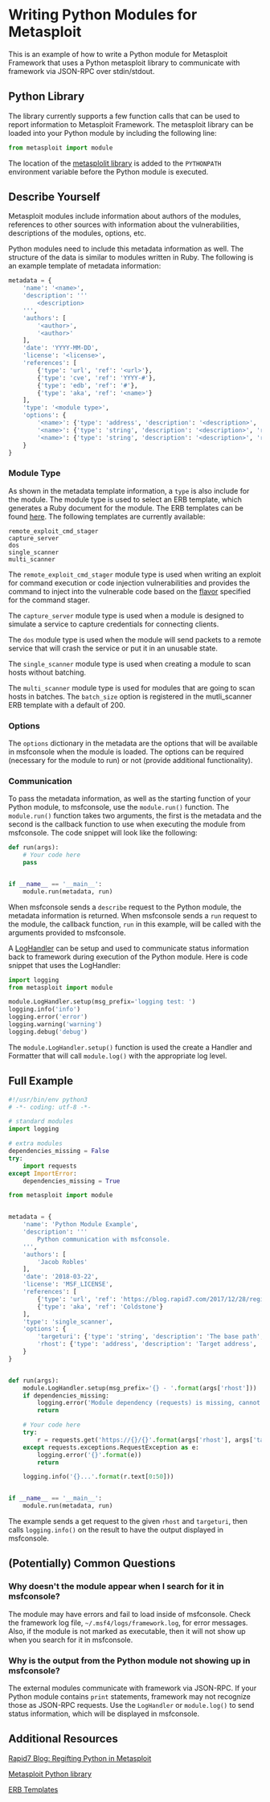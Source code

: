 # Writing Python Modules for Metasploit

This is an example of how to write a Python module for Metasploit Framework that uses a Python metasploit library to communicate with framework via JSON-RPC over stdin/stdout. 

## Python Library

The library currently supports a few function calls that can be used to report information to Metasploit Framework. The metasploit library can be loaded into your Python module by including the following line:

```python
from metasploit import module
```

The location of the [metasplolit library](https://github.com/rapid7/metasploit-framework/tree/master/lib/msf/core/modules/external/python) is added to the `PYTHONPATH` environment variable before the Python module is executed.

## Describe Yourself

Metasploit modules include information about authors of the modules, references to other sources with information about the vulnerabilities, descriptions of the modules, options, etc.

Python modules need to include this metadata information as well. The structure of the data is similar to modules written in Ruby. The following is an example template of metadata information:

```python
metadata = {
    'name': '<name>',
    'description': '''
        <description>
    ''',
    'authors': [
        '<author>',
        '<author>'
    ],
    'date': 'YYYY-MM-DD',
    'license': '<license>',
    'references': [
        {'type': 'url', 'ref': '<url>'},
        {'type': 'cve', 'ref': 'YYYY-#'},
        {'type': 'edb', 'ref': '#'},
        {'type': 'aka', 'ref': '<name>'}
    ],
    'type': '<module type>',
    'options': {
        '<name>': {'type': 'address', 'description': '<description>', 'required': <True/False>, 'default': None},
        '<name>': {'type': 'string', 'description': '<description>', 'required': <True/False>, 'default': None},
        '<name>': {'type': 'string', 'description': '<description>', 'required': <True/False>, 'default': None}
    }
}
```

### Module Type

As shown in the metadata template information, a `type` is also include for the module. The module type is used to select an ERB template, which generates a Ruby document for the module. The ERB templates can be found [here](https://github.com/rapid7/metasploit-framework/tree/master/lib/msf/core/modules/external/templates). The following templates are currently available:

```
remote_exploit_cmd_stager
capture_server
dos
single_scanner
multi_scanner
```

The `remote_exploit_cmd_stager` module type is used when writing an exploit for command execution or code injection vulnerabilities and provides the command to inject into the vulnerable code based on the [flavor](https://github.com/rapid7/metasploit-framework/wiki/How-to-use-command-stagers) specified for the command stager.

The `capture_server` module type is used when a module is designed to simulate a service to capture credentials for connecting clients.

The `dos` module type is used when the module will send packets to a remote service that will crash the service or put it in an unusable state.

The `single_scanner` module type is used when creating a module to scan hosts without batching.

The `multi_scanner` module type is used for modules that are going to scan hosts in batches. The `batch_size` option is registered in the mutli_scanner ERB template with a default of 200.

### Options

The `options` dictionary in the metadata are the options that will be available in msfconsole when the module is loaded. The options can be required (necessary for the module to run) or not (provide additional functionality).

### Communication

To pass the metadata information, as well as the starting function of your Python module, to msfconsole, use the `module.run()` function. The `module.run()` function takes two arguments, the first is the metadata and the second is the callback function to use when executing the module from msfconsole. The code snippet will look like the following:

```python
def run(args):
    # Your code here
    pass


if __name__ == '__main__':
    module.run(metadata, run)
```

When msfconsole sends a `describe` request to the Python module, the metadata information is returned. When msfconsole sends a `run` request to the module, the callback function, `run` in this example, will be called with the arguments provided to msfconsole.

A [LogHandler](https://github.com/rapid7/metasploit-framework/pull/9739) can be setup and used to communicate status information back to framework during execution of the Python module. Here is code snippet that uses the LogHandler:

```python
import logging
from metasploit import module

module.LogHandler.setup(msg_prefix='logging test: ')
logging.info('info')
logging.error('error')
logging.warning('warning')
logging.debug('debug')
```

The `module.LogHandler.setup()` function is used the create a Handler and Formatter that will call `module.log()` with the appropriate log level.

## Full Example

```python
#!/usr/bin/env python3
# -*- coding: utf-8 -*-

# standard modules
import logging

# extra modules
dependencies_missing = False
try:
    import requests
except ImportError:
    dependencies_missing = True

from metasploit import module


metadata = {
    'name': 'Python Module Example',
    'description': '''
        Python communication with msfconsole.
    ''',
    'authors': [
        'Jacob Robles'
    ],
    'date': '2018-03-22',
    'license': 'MSF_LICENSE',
    'references': [
        {'type': 'url', 'ref': 'https://blog.rapid7.com/2017/12/28/regifting-python-in-metasploit/'},
        {'type': 'aka', 'ref': 'Coldstone'}
    ],
    'type': 'single_scanner',
    'options': {
        'targeturi': {'type': 'string', 'description': 'The base path', 'required': True, 'default': '/'},
        'rhost': {'type': 'address', 'description': 'Target address', 'required': True, 'default': None}
    }
}


def run(args):
    module.LogHandler.setup(msg_prefix='{} - '.format(args['rhost']))
    if dependencies_missing:
        logging.error('Module dependency (requests) is missing, cannot continue')
        return

    # Your code here
    try:
        r = requests.get('https://{}/{}'.format(args['rhost'], args['targeturi']), verify=False)
    except requests.exceptions.RequestException as e:
        logging.error('{}'.format(e))
        return

    logging.info('{}...'.format(r.text[0:50]))


if __name__ == '__main__':
    module.run(metadata, run)
```
The example sends a get request to the given `rhost` and `targeturi`, then calls `logging.info()` on the result to have the output displayed in msfconsole.

## (Potentially) Common Questions

### Why doesn't the module appear when I search for it in msfconsole?

The module may have errors and fail to load inside of msfconsole. Check the framework log file, `~/.msf4/logs/framework.log`, for error messages. Also, if the module is not marked as executable, then it will not show up when you search for it in msfconsole.

### Why is the output from the Python module not showing up in msfconsole?

The external modules communicate with framework via JSON-RPC. If your Python module contains `print` statements, framework may not recognize those as JSON-RPC requests. Use the `LogHandler` or `module.log()` to send status information, which will be displayed in msfconsole.

## Additional Resources

[Rapid7 Blog: Regifting Python in Metasploit](https://blog.rapid7.com/2017/12/28/regifting-python-in-metasploit/)

[Metasploit Python library](https://github.com/rapid7/metasploit-framework/blob/master/lib/msf/core/modules/external/python/)

[ERB Templates](https://github.com/rapid7/metasploit-framework/tree/master/lib/msf/core/modules/external/templates)
